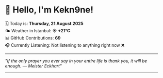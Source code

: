 # 👋 Hello, I'm Kekn9ne!

🗓️ Today is: **Thursday, 21 August 2025**  
🌤️ Weather in Istanbul: **☀️   +21°C**  
📊 GitHub Contributions: **69**  
🎧 Currently Listening: Not listening to anything right now ❌

---

_"If the only prayer you ever say in your entire life is thank you, it will be enough. — *Meister Eckhart*"_

---
